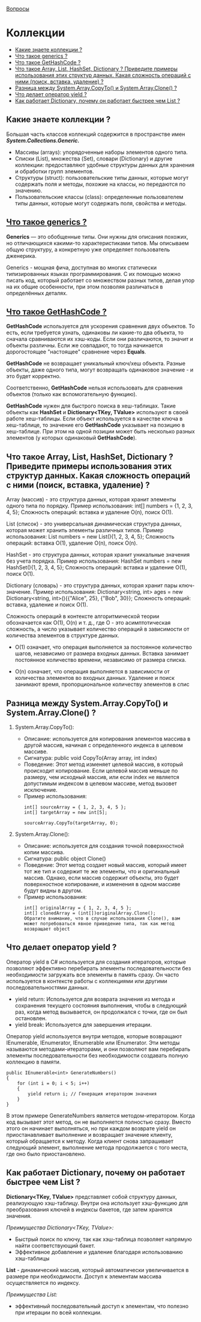 [Вопросы](README.md)

# Коллекции

+ [Какие знаете коллекции ? ](#какие-знаете-коллекции-)
+ [Что такое generics ?](#что-такое-generics-)
+ [Что такое GetHashCode ?](#что-такое-gethashcode-)
+ [Что такое Array, List, HashSet, Dictionary ? Приведите примеры использования этих структур данных. Какая сложность операций с ними (поиск, вставка, удаление) ?](#что-такое-array-list-hashset-dictionary--приведите-примеры-использования-этих-структур-данных-какая-сложность-операций-с-ними-поиск-вставка-удаление-)
+ [Разница между System.Array.CopyTo() и System.Array.Clone() ?](#разница-между-systemarraycopyto-и-systemarrayclone-)
+ [Что делает оператор yield ?](#что-делает-оператор-yield-)
+ [Как работает Dictionary, почему он работает быстрее чем List ?](#как-работает-dictionary-почему-он-работает-быстрее-чем-list-)

## Какие знаете коллекции ? 
Большая часть классов коллекций содержится в пространстве имен ***System.Collections.Generic.***

- Массивы (arrays): упорядоченные наборы элементов одного типа.
- Списки (List), множества (Set), словари (Dictionary) и другие коллекции: предоставляют удобные структуры данных для хранения и обработки групп элементов.
- Структуры (struct): пользовательские типы данных, которые могут содержать поля и методы, похожие на классы, но передаются по значению.
- Пользовательские классы (class): определенные пользователем типы данных, которые могут содержать поля, свойства и методы.

## [Что такое generics ?](https://dev-station.ru/categories/csharp/cheatsheet/csharp-base-cheatsheet#3392)
**Generics** — это обобщенные типы. Они нужны для описания похожих, но отличающихся какими-то характеристиками типов. Мы описываем общую структуру, а конкретную уже определяет пользователь дженерика.

Generics - мощная фича, доступная во многих статически типизированных языках программирования. С их помощью можно писать код, который работает со множеством разных типов, делая упор на их общие особенности, при этом позволяя различаться в определённых деталях.

## [Что такое GetHashCode ?](https://dev-station.ru/categories/csharp/cheatsheet/csharp-base-cheatsheet#3393)
**GetHashCode** используется для ускорения сравнения двух объектов. То есть, если требуется узнать, одинаковы ли какие-то два объекта, то сначала сравниваются их хэш-коды. Если они различаются, то значит и объекты различны. Если же совпадают, то тогда начинается дорогостоящее "настоящее" сравнение через **Equals**.

**GetHashCode** не возвращает уникальный ключ/хеш объекта. Разные объекты, даже одного типа, могут возвращать одинаковое значение - и это будет корректно.

Соответственно, **GetHashCode** нельзя использовать для сравнения объектов (только как вспомогательную функцию).

**GetHashCode** нужен для быстрого поиска в хеш-таблицах. Такие объекты как **HashSet**<T> и **Dictionary<TKey, TValue>** используют в своей работе хеш-таблицы. Если объект используется в качестве ключа в хеш-таблице, то значение его **GetHashCode** указывает на позицию в хеш-таблице. При этом на одной позиции может быть несколько разных элементов (у которых одинаковый **GetHashCode**).

## Что такое Array, List, HashSet, Dictionary ? Приведите примеры использования этих структур данных. Какая сложность операций с ними (поиск, вставка, удаление) ?
Array (массив) - это структура данных, которая хранит элементы одного типа по порядку. Пример использования: int[] numbers = {1, 2, 3, 4, 5}; Сложность операций: вставка и удаление O(n), поиск O(1).

List (список) - это универсальная динамическая структура данных, которая может хранить элементы различных типов. Пример использования: List<int> numbers = new List<int>(){1, 2, 3, 4, 5}; Сложность операций: вставка O(1), удаление O(n), поиск O(n).

HashSet - это структура данных, которая хранит уникальные значения без учета порядка. Пример использования: HashSet<int> numbers = new HashSet<int>(){1, 2, 3, 4, 5}; Сложность операций: вставка и удаление O(1), поиск O(1).

Dictionary (словарь) - это структура данных, которая хранит пары ключ-значение. Пример использования: Dictionary<string, int> ages = new Dictionary<string, int>(){{"Alice", 25}, {"Bob", 30}}; Сложность операций: вставка, удаление и поиск O(1).

Сложность операций в контексте алгоритмической теории обозначается как O(1), O(n) и т. д., где O - это асимптотическая сложность, а число указывает количество операций в зависимости от количества элементов в структуре данных.

- O(1) означает, что операция выполняется за постоянное количество шагов, независимо от размера входных данных. Вставка занимает постоянное количество времени, независимо от размера списка.

- O(n) означает, что операция выполняется в зависимости от количества элементов во входных данных. Удаление и поиск занимают время, пропорциональное количеству элементов в спис

## Разница между System.Array.CopyTo() и System.Array.Clone() ?
1. System.Array.CopyTo():

    - Описание: используется для копирования элементов массива в другой массив, начиная с определенного индекса в целевом массиве.
    - Сигнатура: public void CopyTo(Array array, int index)
    - Поведение: Этот метод изменяет целевой массив, в который происходит копирование. Если целевой массив меньше по размеру, чем исходный массив, или если index не является допустимым индексом в целевом массиве, метод вызовет исключение.
    - Пример использования:
        ```
        int[] sourceArray = { 1, 2, 3, 4, 5 };
        int[] targetArray = new int[5];

        sourceArray.CopyTo(targetArray, 0);
        ```
2. System.Array.Clone():
    - Описание: используется для создания точной поверхностной копии массива.
    - Сигнатура: public object Clone()
    - Поведение: Этот метод создает новый массив, который имеет тот же тип и содержит те же элементы, что и оригинальный массив. Однако, если массив содержит объекты, это будет поверхностное копирование, и изменения в одном массиве будут видны в другом.
    - Пример использования:
        ```
        int[] originalArray = { 1, 2, 3, 4, 5 };
        int[] clonedArray = (int[])originalArray.Clone();
        Обратите внимание, что в случае использования Clone(), вам может потребоваться явное приведение типа, так как метод возвращает object
        ```

## Что делает оператор yield ? 
Оператор yield в C# используется для создания итераторов, которые позволяют эффективно перебирать элементы последовательности без необходимости загружать все элементы в память сразу. Он часто используется в контексте работы с коллекциями или другими последовательностями данных.

- yield return: Используется для возврата значения из метода и сохранения текущего состояния выполнения, чтобы в следующий раз, когда метод вызывается, он продолжался с точки, где он был остановлен.
- yield break: Используется для завершения итерации.

Оператор yield используется внутри методов, которые возвращают IEnumerable<T>, IEnumerator<T>, IEnumerable или IEnumerator. Эти методы называются методами-итераторами, и они позволяют вам перебирать элементы последовательности без необходимости создавать полную коллекцию в памяти.
```
public IEnumerable<int> GenerateNumbers()
{
    for (int i = 0; i < 5; i++)
    {
        yield return i; // Генерация итератором значения
    }
}
```
В этом примере GenerateNumbers является методом-итератором. Когда код вызывает этот метод, он не выполняется полностью сразу. Вместо этого он начинает выполняться, но при каждом возврате yield он приостанавливает выполнение и возвращает значение клиенту, который обращается к методу. Когда клиент снова запрашивает следующий элемент, выполнение метода продолжается с того места, где оно было приостановлено.

## Как работает Dictionary, почему он работает быстрее чем List ?
**Dictionary<TKey, TValue>** представляет собой структуру данных, реализующую хэш-таблицу. Внутри она использует хэш-функцию для преобразования ключей в индексы бакетов, где затем хранятся значения.

*Преимущества Dictionary<TKey, TValue>:*

- Быстрый поиск по ключу, так как хэш-таблица позволяет напрямую найти соответствующий бакет.
- Эффективное добавление и удаление благодаря использованию хэш-таблицы

**List<T>** - динамический массив, который автоматически увеличивается в размере при необходимости. Доступ к элементам массива осуществляется по индексу.

*Преимущества List<T>:*

- эффективный последовательный доступ к элементам, что полезно при итерации по всей коллекции.


